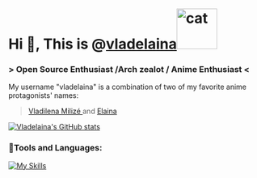 # Hi 👋, This is @[vladelaina](https://vladelaina.com/)<img src="https://github.com/user-attachments/assets/09845430-69f0-407a-a0bf-253f381d851d" alt="cat" width="80"/>

### > Open Source Enthusiast /Arch zealot / Anime Enthusiast <

My username "vladelaina" is a combination of two of my favorite anime protagonists' names:
> [Vladilena Milizé ](https://en.wikipedia.org/wiki/86_(novel_series))  and [Elaina](https://en.wikipedia.org/wiki/Wandering_Witch:_The_Journey_of_Elaina)



[![Vladelaina's GitHub stats](https://github-readme-stats.vercel.app/api?username=vladelaina&show_icons=true&theme=tokyonight)](https://github.com/anuraghazra/github-readme-stats)



### 🍉Tools and Languages:
[![My Skills](https://skillicons.dev/icons?i=arch,neovim,c)](https://skillicons.dev)

